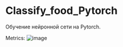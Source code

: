 # Classify_food_Pytorch
Обучение нейронной сети на Pytorch.

Metrics:
![image](https://github.com/chelmed/Classify_food_Pytorch/assets/19384975/10ffef5c-fbca-4192-8a2e-e39e0efaab5d)
